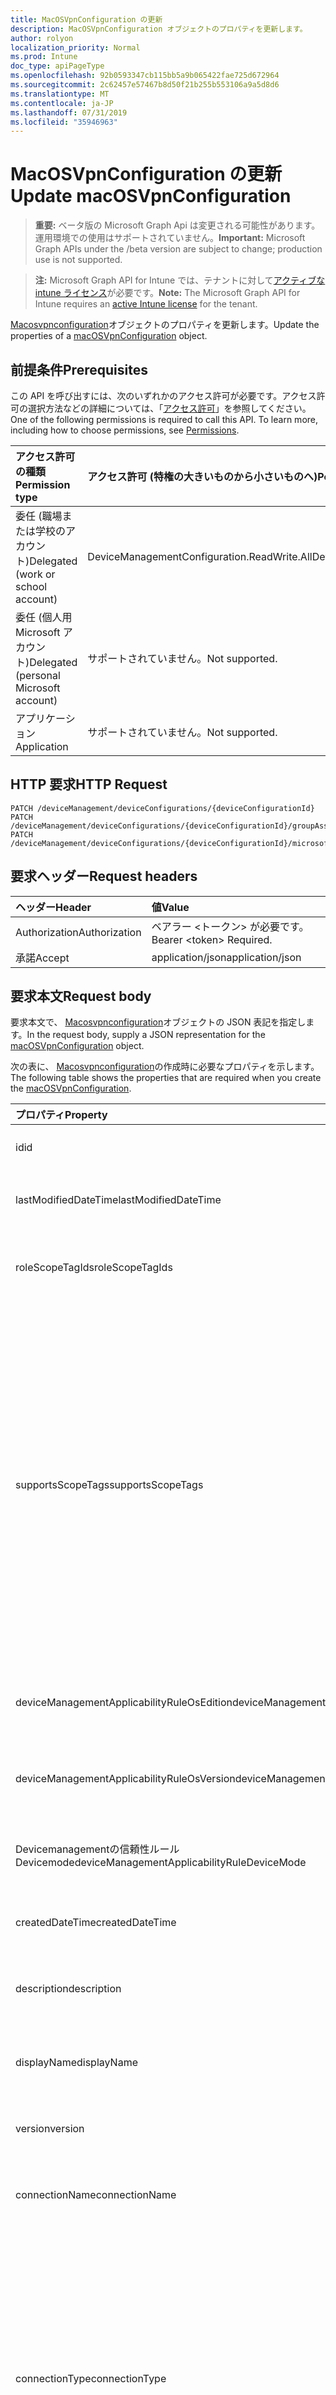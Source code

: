 ```yaml
---
title: MacOSVpnConfiguration の更新
description: MacOSVpnConfiguration オブジェクトのプロパティを更新します。
author: rolyon
localization_priority: Normal
ms.prod: Intune
doc_type: apiPageType
ms.openlocfilehash: 92b0593347cb115bb5a9b065422fae725d672964
ms.sourcegitcommit: 2c62457e57467b8d50f21b255b553106a9a5d8d6
ms.translationtype: MT
ms.contentlocale: ja-JP
ms.lasthandoff: 07/31/2019
ms.locfileid: "35946963"
---
```

# <a name="update-macosvpnconfiguration"></a><span data-ttu-id="48896-103">MacOSVpnConfiguration の更新</span><span class="sxs-lookup"><span data-stu-id="48896-103">Update macOSVpnConfiguration</span></span>

> <span data-ttu-id="48896-104">**重要:** ベータ版の Microsoft Graph Api は変更される可能性があります。運用環境での使用はサポートされていません。</span><span class="sxs-lookup"><span data-stu-id="48896-104">**Important:** Microsoft Graph APIs under the /beta version are subject to change; production use is not supported.</span></span>

> <span data-ttu-id="48896-105">**注:** Microsoft Graph API for Intune では、テナントに対して[アクティブな intune ライセンス](https://go.microsoft.com/fwlink/?linkid=839381)が必要です。</span><span class="sxs-lookup"><span data-stu-id="48896-105">**Note:** The Microsoft Graph API for Intune requires an [active Intune license](https://go.microsoft.com/fwlink/?linkid=839381) for the tenant.</span></span>

<span data-ttu-id="48896-106">[Macosvpnconfiguration](../resources/intune-deviceconfig-macosvpnconfiguration.md)オブジェクトのプロパティを更新します。</span><span class="sxs-lookup"><span data-stu-id="48896-106">Update the properties of a [macOSVpnConfiguration](../resources/intune-deviceconfig-macosvpnconfiguration.md) object.</span></span>

## <a name="prerequisites"></a><span data-ttu-id="48896-107">前提条件</span><span class="sxs-lookup"><span data-stu-id="48896-107">Prerequisites</span></span>
<span data-ttu-id="48896-p101">この API を呼び出すには、次のいずれかのアクセス許可が必要です。アクセス許可の選択方法などの詳細については、「[アクセス許可](/graph/permissions-reference)」を参照してください。</span><span class="sxs-lookup"><span data-stu-id="48896-p101">One of the following permissions is required to call this API. To learn more, including how to choose permissions, see [Permissions](/graph/permissions-reference).</span></span>

|<span data-ttu-id="48896-110">アクセス許可の種類</span><span class="sxs-lookup"><span data-stu-id="48896-110">Permission type</span></span>|<span data-ttu-id="48896-111">アクセス許可 (特権の大きいものから小さいものへ)</span><span class="sxs-lookup"><span data-stu-id="48896-111">Permissions (from most to least privileged)</span></span>|
|:---|:---|
|<span data-ttu-id="48896-112">委任 (職場または学校のアカウント)</span><span class="sxs-lookup"><span data-stu-id="48896-112">Delegated (work or school account)</span></span>|<span data-ttu-id="48896-113">DeviceManagementConfiguration.ReadWrite.All</span><span class="sxs-lookup"><span data-stu-id="48896-113">DeviceManagementConfiguration.ReadWrite.All</span></span>|
|<span data-ttu-id="48896-114">委任 (個人用 Microsoft アカウント)</span><span class="sxs-lookup"><span data-stu-id="48896-114">Delegated (personal Microsoft account)</span></span>|<span data-ttu-id="48896-115">サポートされていません。</span><span class="sxs-lookup"><span data-stu-id="48896-115">Not supported.</span></span>|
|<span data-ttu-id="48896-116">アプリケーション</span><span class="sxs-lookup"><span data-stu-id="48896-116">Application</span></span>|<span data-ttu-id="48896-117">サポートされていません。</span><span class="sxs-lookup"><span data-stu-id="48896-117">Not supported.</span></span>|

## <a name="http-request"></a><span data-ttu-id="48896-118">HTTP 要求</span><span class="sxs-lookup"><span data-stu-id="48896-118">HTTP Request</span></span>
<!-- {
  "blockType": "ignored"
}
-->
``` http
PATCH /deviceManagement/deviceConfigurations/{deviceConfigurationId}
PATCH /deviceManagement/deviceConfigurations/{deviceConfigurationId}/groupAssignments/{deviceConfigurationGroupAssignmentId}/deviceConfiguration
PATCH /deviceManagement/deviceConfigurations/{deviceConfigurationId}/microsoft.graph.windowsDomainJoinConfiguration/networkAccessConfigurations/{deviceConfigurationId}
```

## <a name="request-headers"></a><span data-ttu-id="48896-119">要求ヘッダー</span><span class="sxs-lookup"><span data-stu-id="48896-119">Request headers</span></span>
|<span data-ttu-id="48896-120">ヘッダー</span><span class="sxs-lookup"><span data-stu-id="48896-120">Header</span></span>|<span data-ttu-id="48896-121">値</span><span class="sxs-lookup"><span data-stu-id="48896-121">Value</span></span>|
|:---|:---|
|<span data-ttu-id="48896-122">Authorization</span><span class="sxs-lookup"><span data-stu-id="48896-122">Authorization</span></span>|<span data-ttu-id="48896-123">ベアラー &lt;トークン&gt; が必要です。</span><span class="sxs-lookup"><span data-stu-id="48896-123">Bearer &lt;token&gt; Required.</span></span>|
|<span data-ttu-id="48896-124">承諾</span><span class="sxs-lookup"><span data-stu-id="48896-124">Accept</span></span>|<span data-ttu-id="48896-125">application/json</span><span class="sxs-lookup"><span data-stu-id="48896-125">application/json</span></span>|

## <a name="request-body"></a><span data-ttu-id="48896-126">要求本文</span><span class="sxs-lookup"><span data-stu-id="48896-126">Request body</span></span>
<span data-ttu-id="48896-127">要求本文で、 [Macosvpnconfiguration](../resources/intune-deviceconfig-macosvpnconfiguration.md)オブジェクトの JSON 表記を指定します。</span><span class="sxs-lookup"><span data-stu-id="48896-127">In the request body, supply a JSON representation for the [macOSVpnConfiguration](../resources/intune-deviceconfig-macosvpnconfiguration.md) object.</span></span>

<span data-ttu-id="48896-128">次の表に、 [Macosvpnconfiguration](../resources/intune-deviceconfig-macosvpnconfiguration.md)の作成時に必要なプロパティを示します。</span><span class="sxs-lookup"><span data-stu-id="48896-128">The following table shows the properties that are required when you create the [macOSVpnConfiguration](../resources/intune-deviceconfig-macosvpnconfiguration.md).</span></span>

|<span data-ttu-id="48896-129">プロパティ</span><span class="sxs-lookup"><span data-stu-id="48896-129">Property</span></span>|<span data-ttu-id="48896-130">型</span><span class="sxs-lookup"><span data-stu-id="48896-130">Type</span></span>|<span data-ttu-id="48896-131">説明</span><span class="sxs-lookup"><span data-stu-id="48896-131">Description</span></span>|
|:---|:---|:---|
|<span data-ttu-id="48896-132">id</span><span class="sxs-lookup"><span data-stu-id="48896-132">id</span></span>|<span data-ttu-id="48896-133">文字列</span><span class="sxs-lookup"><span data-stu-id="48896-133">String</span></span>|<span data-ttu-id="48896-134">エンティティのキー。</span><span class="sxs-lookup"><span data-stu-id="48896-134">Key of the entity.</span></span> <span data-ttu-id="48896-135">[deviceConfiguration](../resources/intune-deviceconfig-deviceconfiguration.md) から継承します</span><span class="sxs-lookup"><span data-stu-id="48896-135">Inherited from [deviceConfiguration](../resources/intune-deviceconfig-deviceconfiguration.md)</span></span>|
|<span data-ttu-id="48896-136">lastModifiedDateTime</span><span class="sxs-lookup"><span data-stu-id="48896-136">lastModifiedDateTime</span></span>|<span data-ttu-id="48896-137">DateTimeOffset</span><span class="sxs-lookup"><span data-stu-id="48896-137">DateTimeOffset</span></span>|<span data-ttu-id="48896-138">オブジェクトの最終更新の DateTime。</span><span class="sxs-lookup"><span data-stu-id="48896-138">DateTime the object was last modified.</span></span> <span data-ttu-id="48896-139">[deviceConfiguration](../resources/intune-deviceconfig-deviceconfiguration.md) から継承します</span><span class="sxs-lookup"><span data-stu-id="48896-139">Inherited from [deviceConfiguration](../resources/intune-deviceconfig-deviceconfiguration.md)</span></span>|
|<span data-ttu-id="48896-140">roleScopeTagIds</span><span class="sxs-lookup"><span data-stu-id="48896-140">roleScopeTagIds</span></span>|<span data-ttu-id="48896-141">文字列コレクション</span><span class="sxs-lookup"><span data-stu-id="48896-141">String collection</span></span>|<span data-ttu-id="48896-142">このエンティティインスタンスの範囲タグのリスト。</span><span class="sxs-lookup"><span data-stu-id="48896-142">List of Scope Tags for this Entity instance.</span></span> <span data-ttu-id="48896-143">[deviceConfiguration](../resources/intune-deviceconfig-deviceconfiguration.md) から継承します</span><span class="sxs-lookup"><span data-stu-id="48896-143">Inherited from [deviceConfiguration](../resources/intune-deviceconfig-deviceconfiguration.md)</span></span>|
|<span data-ttu-id="48896-144">supportsScopeTags</span><span class="sxs-lookup"><span data-stu-id="48896-144">supportsScopeTags</span></span>|<span data-ttu-id="48896-145">Boolean</span><span class="sxs-lookup"><span data-stu-id="48896-145">Boolean</span></span>|<span data-ttu-id="48896-146">基になるデバイス構成がスコープタグの割り当てをサポートしているかどうかを示します。</span><span class="sxs-lookup"><span data-stu-id="48896-146">Indicates whether or not the underlying Device Configuration supports the assignment of scope tags.</span></span> <span data-ttu-id="48896-147">この値が false である場合、ScopeTags プロパティへの割り当ては許可されません。エンティティは、スコープを持つユーザーには表示されません。</span><span class="sxs-lookup"><span data-stu-id="48896-147">Assigning to the ScopeTags property is not allowed when this value is false and entities will not be visible to scoped users.</span></span> <span data-ttu-id="48896-148">これは Silverlight で作成された従来のポリシーに対して実行され、Azure ポータルでポリシーを削除して再作成することによって解決できます。</span><span class="sxs-lookup"><span data-stu-id="48896-148">This occurs for Legacy policies created in Silverlight and can be resolved by deleting and recreating the policy in the Azure Portal.</span></span> <span data-ttu-id="48896-149">このプロパティに値を設定するには、 SetExtrusionDirection メソッドを適用します。</span><span class="sxs-lookup"><span data-stu-id="48896-149">This property is read-only.</span></span> <span data-ttu-id="48896-150">[deviceConfiguration](../resources/intune-deviceconfig-deviceconfiguration.md) から継承します</span><span class="sxs-lookup"><span data-stu-id="48896-150">Inherited from [deviceConfiguration](../resources/intune-deviceconfig-deviceconfiguration.md)</span></span>|
|<span data-ttu-id="48896-151">deviceManagementApplicabilityRuleOsEdition</span><span class="sxs-lookup"><span data-stu-id="48896-151">deviceManagementApplicabilityRuleOsEdition</span></span>|[<span data-ttu-id="48896-152">deviceManagementApplicabilityRuleOsEdition</span><span class="sxs-lookup"><span data-stu-id="48896-152">deviceManagementApplicabilityRuleOsEdition</span></span>](../resources/intune-deviceconfig-devicemanagementapplicabilityruleosedition.md)|<span data-ttu-id="48896-153">このポリシーの OS エディションの適用。</span><span class="sxs-lookup"><span data-stu-id="48896-153">The OS edition applicability for this Policy.</span></span> <span data-ttu-id="48896-154">[deviceConfiguration](../resources/intune-deviceconfig-deviceconfiguration.md) から継承します</span><span class="sxs-lookup"><span data-stu-id="48896-154">Inherited from [deviceConfiguration](../resources/intune-deviceconfig-deviceconfiguration.md)</span></span>|
|<span data-ttu-id="48896-155">deviceManagementApplicabilityRuleOsVersion</span><span class="sxs-lookup"><span data-stu-id="48896-155">deviceManagementApplicabilityRuleOsVersion</span></span>|[<span data-ttu-id="48896-156">deviceManagementApplicabilityRuleOsVersion</span><span class="sxs-lookup"><span data-stu-id="48896-156">deviceManagementApplicabilityRuleOsVersion</span></span>](../resources/intune-deviceconfig-devicemanagementapplicabilityruleosversion.md)|<span data-ttu-id="48896-157">このポリシーの OS バージョン適用ルール。</span><span class="sxs-lookup"><span data-stu-id="48896-157">The OS version applicability rule for this Policy.</span></span> <span data-ttu-id="48896-158">[deviceConfiguration](../resources/intune-deviceconfig-deviceconfiguration.md) から継承します</span><span class="sxs-lookup"><span data-stu-id="48896-158">Inherited from [deviceConfiguration](../resources/intune-deviceconfig-deviceconfiguration.md)</span></span>|
|<span data-ttu-id="48896-159">Devicemanagementの信頼性ルール Devicemode</span><span class="sxs-lookup"><span data-stu-id="48896-159">deviceManagementApplicabilityRuleDeviceMode</span></span>|[<span data-ttu-id="48896-160">Devicemanagementの信頼性ルール Devicemode</span><span class="sxs-lookup"><span data-stu-id="48896-160">deviceManagementApplicabilityRuleDeviceMode</span></span>](../resources/intune-deviceconfig-devicemanagementapplicabilityruledevicemode.md)|<span data-ttu-id="48896-161">このポリシーのデバイスモード適用ルール。</span><span class="sxs-lookup"><span data-stu-id="48896-161">The device mode applicability rule for this Policy.</span></span> <span data-ttu-id="48896-162">[deviceConfiguration](../resources/intune-deviceconfig-deviceconfiguration.md) から継承します</span><span class="sxs-lookup"><span data-stu-id="48896-162">Inherited from [deviceConfiguration](../resources/intune-deviceconfig-deviceconfiguration.md)</span></span>|
|<span data-ttu-id="48896-163">createdDateTime</span><span class="sxs-lookup"><span data-stu-id="48896-163">createdDateTime</span></span>|<span data-ttu-id="48896-164">DateTimeOffset</span><span class="sxs-lookup"><span data-stu-id="48896-164">DateTimeOffset</span></span>|<span data-ttu-id="48896-165">オブジェクトが作成された DateTime。</span><span class="sxs-lookup"><span data-stu-id="48896-165">DateTime the object was created.</span></span> <span data-ttu-id="48896-166">[deviceConfiguration](../resources/intune-deviceconfig-deviceconfiguration.md) から継承します</span><span class="sxs-lookup"><span data-stu-id="48896-166">Inherited from [deviceConfiguration](../resources/intune-deviceconfig-deviceconfiguration.md)</span></span>|
|<span data-ttu-id="48896-167">description</span><span class="sxs-lookup"><span data-stu-id="48896-167">description</span></span>|<span data-ttu-id="48896-168">String</span><span class="sxs-lookup"><span data-stu-id="48896-168">String</span></span>|<span data-ttu-id="48896-169">管理者が指定した、デバイス構成についての説明。</span><span class="sxs-lookup"><span data-stu-id="48896-169">Admin provided description of the Device Configuration.</span></span> <span data-ttu-id="48896-170">[deviceConfiguration](../resources/intune-deviceconfig-deviceconfiguration.md) から継承します</span><span class="sxs-lookup"><span data-stu-id="48896-170">Inherited from [deviceConfiguration](../resources/intune-deviceconfig-deviceconfiguration.md)</span></span>|
|<span data-ttu-id="48896-171">displayName</span><span class="sxs-lookup"><span data-stu-id="48896-171">displayName</span></span>|<span data-ttu-id="48896-172">String</span><span class="sxs-lookup"><span data-stu-id="48896-172">String</span></span>|<span data-ttu-id="48896-173">管理者が指定した、デバイス構成の名前。</span><span class="sxs-lookup"><span data-stu-id="48896-173">Admin provided name of the device configuration.</span></span> <span data-ttu-id="48896-174">[deviceConfiguration](../resources/intune-deviceconfig-deviceconfiguration.md) から継承します</span><span class="sxs-lookup"><span data-stu-id="48896-174">Inherited from [deviceConfiguration](../resources/intune-deviceconfig-deviceconfiguration.md)</span></span>|
|<span data-ttu-id="48896-175">version</span><span class="sxs-lookup"><span data-stu-id="48896-175">version</span></span>|<span data-ttu-id="48896-176">Int32</span><span class="sxs-lookup"><span data-stu-id="48896-176">Int32</span></span>|<span data-ttu-id="48896-177">デバイス構成のバージョン。</span><span class="sxs-lookup"><span data-stu-id="48896-177">Version of the device configuration.</span></span> <span data-ttu-id="48896-178">[deviceConfiguration](../resources/intune-deviceconfig-deviceconfiguration.md) から継承します</span><span class="sxs-lookup"><span data-stu-id="48896-178">Inherited from [deviceConfiguration](../resources/intune-deviceconfig-deviceconfiguration.md)</span></span>|
|<span data-ttu-id="48896-179">connectionName</span><span class="sxs-lookup"><span data-stu-id="48896-179">connectionName</span></span>|<span data-ttu-id="48896-180">String</span><span class="sxs-lookup"><span data-stu-id="48896-180">String</span></span>|<span data-ttu-id="48896-181">ユーザーに表示される接続名。</span><span class="sxs-lookup"><span data-stu-id="48896-181">Connection name displayed to the user.</span></span> <span data-ttu-id="48896-182">[りんご Evpnconfiguration](../resources/intune-deviceconfig-applevpnconfiguration.md)からの継承</span><span class="sxs-lookup"><span data-stu-id="48896-182">Inherited from [appleVpnConfiguration](../resources/intune-deviceconfig-applevpnconfiguration.md)</span></span>|
|<span data-ttu-id="48896-183">connectionType</span><span class="sxs-lookup"><span data-stu-id="48896-183">connectionType</span></span>|[<span data-ttu-id="48896-184">appleVpnConnectionType</span><span class="sxs-lookup"><span data-stu-id="48896-184">appleVpnConnectionType</span></span>](../resources/intune-deviceconfig-applevpnconnectiontype.md)|<span data-ttu-id="48896-185">接続の種類。</span><span class="sxs-lookup"><span data-stu-id="48896-185">Connection type.</span></span> <span data-ttu-id="48896-186">[[りんご Evpnconfiguration](../resources/intune-deviceconfig-applevpnconfiguration.md)から継承します。</span><span class="sxs-lookup"><span data-stu-id="48896-186">Inherited from [appleVpnConfiguration](../resources/intune-deviceconfig-applevpnconfiguration.md).</span></span> <span data-ttu-id="48896-187">可能な値は`ciscoAnyConnect`、 `pulseSecure`、 `f5EdgeClient` `dellSonicWallMobileConnect` `checkPointCapsuleVpn` `customVpn` `ciscoIPSec` `citrix` `ciscoAnyConnectV2` `ikEv2`、、 `paloAltoGlobalProtect`、、、、、、、、、、、、です。 `zscalerPrivateAccess` `f5Access2018` `citrixSso` `paloAltoGlobalProtectV2`</span><span class="sxs-lookup"><span data-stu-id="48896-187">Possible values are: `ciscoAnyConnect`, `pulseSecure`, `f5EdgeClient`, `dellSonicWallMobileConnect`, `checkPointCapsuleVpn`, `customVpn`, `ciscoIPSec`, `citrix`, `ciscoAnyConnectV2`, `paloAltoGlobalProtect`, `zscalerPrivateAccess`, `f5Access2018`, `citrixSso`, `paloAltoGlobalProtectV2`, `ikEv2`.</span></span>|
|<span data-ttu-id="48896-188">loginGroupOrDomain</span><span class="sxs-lookup"><span data-stu-id="48896-188">loginGroupOrDomain</span></span>|<span data-ttu-id="48896-189">String</span><span class="sxs-lookup"><span data-stu-id="48896-189">String</span></span>|<span data-ttu-id="48896-190">接続の種類が Dell SonicWALL Mobile Connection に設定されている場合のログイングループまたはドメイン。</span><span class="sxs-lookup"><span data-stu-id="48896-190">Login group or domain when connection type is set to Dell SonicWALL Mobile Connection.</span></span> <span data-ttu-id="48896-191">[りんご Evpnconfiguration](../resources/intune-deviceconfig-applevpnconfiguration.md)からの継承</span><span class="sxs-lookup"><span data-stu-id="48896-191">Inherited from [appleVpnConfiguration](../resources/intune-deviceconfig-applevpnconfiguration.md)</span></span>|
|<span data-ttu-id="48896-192">role</span><span class="sxs-lookup"><span data-stu-id="48896-192">role</span></span>|<span data-ttu-id="48896-193">String</span><span class="sxs-lookup"><span data-stu-id="48896-193">String</span></span>|<span data-ttu-id="48896-194">接続の種類がパルス Secure に設定されている場合の役割。</span><span class="sxs-lookup"><span data-stu-id="48896-194">Role when connection type is set to Pulse Secure.</span></span> <span data-ttu-id="48896-195">[りんご Evpnconfiguration](../resources/intune-deviceconfig-applevpnconfiguration.md)からの継承</span><span class="sxs-lookup"><span data-stu-id="48896-195">Inherited from [appleVpnConfiguration](../resources/intune-deviceconfig-applevpnconfiguration.md)</span></span>|
|<span data-ttu-id="48896-196">領域</span><span class="sxs-lookup"><span data-stu-id="48896-196">realm</span></span>|<span data-ttu-id="48896-197">String</span><span class="sxs-lookup"><span data-stu-id="48896-197">String</span></span>|<span data-ttu-id="48896-198">接続の種類がパルス Secure に設定されている場合の領域。</span><span class="sxs-lookup"><span data-stu-id="48896-198">Realm when connection type is set to Pulse Secure.</span></span> <span data-ttu-id="48896-199">[りんご Evpnconfiguration](../resources/intune-deviceconfig-applevpnconfiguration.md)からの継承</span><span class="sxs-lookup"><span data-stu-id="48896-199">Inherited from [appleVpnConfiguration](../resources/intune-deviceconfig-applevpnconfiguration.md)</span></span>|
|<span data-ttu-id="48896-200">server</span><span class="sxs-lookup"><span data-stu-id="48896-200">server</span></span>|[<span data-ttu-id="48896-201">vpnServer</span><span class="sxs-lookup"><span data-stu-id="48896-201">vpnServer</span></span>](../resources/intune-deviceconfig-vpnserver.md)|<span data-ttu-id="48896-202">ネットワーク上の VPN サーバー。</span><span class="sxs-lookup"><span data-stu-id="48896-202">VPN Server on the network.</span></span> <span data-ttu-id="48896-203">エンドユーザーがこのネットワークの場所にアクセスできることを確認します。</span><span class="sxs-lookup"><span data-stu-id="48896-203">Make sure end users can access this network location.</span></span> <span data-ttu-id="48896-204">[りんご Evpnconfiguration](../resources/intune-deviceconfig-applevpnconfiguration.md)からの継承</span><span class="sxs-lookup"><span data-stu-id="48896-204">Inherited from [appleVpnConfiguration](../resources/intune-deviceconfig-applevpnconfiguration.md)</span></span>|
|<span data-ttu-id="48896-205">識別子</span><span class="sxs-lookup"><span data-stu-id="48896-205">identifier</span></span>|<span data-ttu-id="48896-206">String</span><span class="sxs-lookup"><span data-stu-id="48896-206">String</span></span>|<span data-ttu-id="48896-207">接続の種類がカスタム VPN に設定されている場合に、VPN ベンダーによって提供される識別子。</span><span class="sxs-lookup"><span data-stu-id="48896-207">Identifier provided by VPN vendor when connection type is set to Custom VPN.</span></span> <span data-ttu-id="48896-208">例: Cisco AnyConnect は、[りんご Evpnconfiguration](../resources/intune-deviceconfig-applevpnconfiguration.md)から継承したフォームの識別子を使用しています。</span><span class="sxs-lookup"><span data-stu-id="48896-208">For example: Cisco AnyConnect uses an identifier of the form com.cisco.anyconnect.applevpn.plugin Inherited from [appleVpnConfiguration](../resources/intune-deviceconfig-applevpnconfiguration.md)</span></span>|
|<span data-ttu-id="48896-209">customData</span><span class="sxs-lookup"><span data-stu-id="48896-209">customData</span></span>|<span data-ttu-id="48896-210">[keyvalue](../resources/intune-deviceconfig-keyvalue.md) コレクション</span><span class="sxs-lookup"><span data-stu-id="48896-210">[keyValue](../resources/intune-deviceconfig-keyvalue.md) collection</span></span>|<span data-ttu-id="48896-211">カスタムデータ接続の種類がカスタム VPN に設定されている場合。</span><span class="sxs-lookup"><span data-stu-id="48896-211">Custom data when connection type is set to Custom VPN.</span></span> <span data-ttu-id="48896-212">このフィールドを使用して、Intune によってサポートされていないが、VPN ソリューションで利用可能な機能を有効にします。</span><span class="sxs-lookup"><span data-stu-id="48896-212">Use this field to enable functionality not supported by Intune, but available in your VPN solution.</span></span> <span data-ttu-id="48896-213">これらのキーと値のペアを追加する方法については、VPN ベンダーに問い合わせてください。</span><span class="sxs-lookup"><span data-stu-id="48896-213">Contact your VPN vendor to learn how to add these key/value pairs.</span></span> <span data-ttu-id="48896-214">このコレクションには、最大25個の要素を含めることができます。</span><span class="sxs-lookup"><span data-stu-id="48896-214">This collection can contain a maximum of 25 elements.</span></span> <span data-ttu-id="48896-215">[りんご Evpnconfiguration](../resources/intune-deviceconfig-applevpnconfiguration.md)からの継承</span><span class="sxs-lookup"><span data-stu-id="48896-215">Inherited from [appleVpnConfiguration](../resources/intune-deviceconfig-applevpnconfiguration.md)</span></span>|
|<span data-ttu-id="48896-216">customKeyValueData</span><span class="sxs-lookup"><span data-stu-id="48896-216">customKeyValueData</span></span>|<span data-ttu-id="48896-217">[keyValuePair](../resources/intune-shared-keyvaluepair.md) コレクション</span><span class="sxs-lookup"><span data-stu-id="48896-217">[keyValuePair](../resources/intune-shared-keyvaluepair.md) collection</span></span>|<span data-ttu-id="48896-218">カスタムデータ接続の種類がカスタム VPN に設定されている場合。</span><span class="sxs-lookup"><span data-stu-id="48896-218">Custom data when connection type is set to Custom VPN.</span></span> <span data-ttu-id="48896-219">このフィールドを使用して、Intune によってサポートされていないが、VPN ソリューションで利用可能な機能を有効にします。</span><span class="sxs-lookup"><span data-stu-id="48896-219">Use this field to enable functionality not supported by Intune, but available in your VPN solution.</span></span> <span data-ttu-id="48896-220">これらのキーと値のペアを追加する方法については、VPN ベンダーに問い合わせてください。</span><span class="sxs-lookup"><span data-stu-id="48896-220">Contact your VPN vendor to learn how to add these key/value pairs.</span></span> <span data-ttu-id="48896-221">このコレクションには、最大25個の要素を含めることができます。</span><span class="sxs-lookup"><span data-stu-id="48896-221">This collection can contain a maximum of 25 elements.</span></span> <span data-ttu-id="48896-222">[りんご Evpnconfiguration](../resources/intune-deviceconfig-applevpnconfiguration.md)からの継承</span><span class="sxs-lookup"><span data-stu-id="48896-222">Inherited from [appleVpnConfiguration](../resources/intune-deviceconfig-applevpnconfiguration.md)</span></span>|
|<span data-ttu-id="48896-223">enableSplitTunneling</span><span class="sxs-lookup"><span data-stu-id="48896-223">enableSplitTunneling</span></span>|<span data-ttu-id="48896-224">Boolean</span><span class="sxs-lookup"><span data-stu-id="48896-224">Boolean</span></span>|<span data-ttu-id="48896-225">すべてのネットワークトラフィックを VPN 経由で送信します。</span><span class="sxs-lookup"><span data-stu-id="48896-225">Send all network traffic through VPN.</span></span> <span data-ttu-id="48896-226">[りんご Evpnconfiguration](../resources/intune-deviceconfig-applevpnconfiguration.md)からの継承</span><span class="sxs-lookup"><span data-stu-id="48896-226">Inherited from [appleVpnConfiguration](../resources/intune-deviceconfig-applevpnconfiguration.md)</span></span>|
|<span data-ttu-id="48896-227">authenticationMethod</span><span class="sxs-lookup"><span data-stu-id="48896-227">authenticationMethod</span></span>|[<span data-ttu-id="48896-228">vpnAuthenticationMethod</span><span class="sxs-lookup"><span data-stu-id="48896-228">vpnAuthenticationMethod</span></span>](../resources/intune-deviceconfig-vpnauthenticationmethod.md)|<span data-ttu-id="48896-229">この VPN 接続の認証方法。</span><span class="sxs-lookup"><span data-stu-id="48896-229">Authentication method for this VPN connection.</span></span> <span data-ttu-id="48896-230">[[りんご Evpnconfiguration](../resources/intune-deviceconfig-applevpnconfiguration.md)から継承します。</span><span class="sxs-lookup"><span data-stu-id="48896-230">Inherited from [appleVpnConfiguration](../resources/intune-deviceconfig-applevpnconfiguration.md).</span></span> <span data-ttu-id="48896-231">使用可能な値は、`certificate`、`usernameAndPassword`、`sharedSecret`、`derivedCredential` です。</span><span class="sxs-lookup"><span data-stu-id="48896-231">Possible values are: `certificate`, `usernameAndPassword`, `sharedSecret`, `derivedCredential`.</span></span>|
|<span data-ttu-id="48896-232">enablePerApp</span><span class="sxs-lookup"><span data-stu-id="48896-232">enablePerApp</span></span>|<span data-ttu-id="48896-233">Boolean</span><span class="sxs-lookup"><span data-stu-id="48896-233">Boolean</span></span>|<span data-ttu-id="48896-234">この値を true に設定すると、エンドユーザーの iOS デバイス上でこの VPN 接続をトリガーできるアプリに後で関連付けることができるアプリごとの VPN ペイロードが作成されます。</span><span class="sxs-lookup"><span data-stu-id="48896-234">Setting this to true creates Per-App VPN payload which can later be associated with Apps that can trigger this VPN conneciton on the end user's iOS device.</span></span> <span data-ttu-id="48896-235">[りんご Evpnconfiguration](../resources/intune-deviceconfig-applevpnconfiguration.md)からの継承</span><span class="sxs-lookup"><span data-stu-id="48896-235">Inherited from [appleVpnConfiguration](../resources/intune-deviceconfig-applevpnconfiguration.md)</span></span>|
|<span data-ttu-id="48896-236">Saf Aridomains</span><span class="sxs-lookup"><span data-stu-id="48896-236">safariDomains</span></span>|<span data-ttu-id="48896-237">文字列コレクション</span><span class="sxs-lookup"><span data-stu-id="48896-237">String collection</span></span>|<span data-ttu-id="48896-238">この VPN がアプリごとの設定が有効になっている場合の Safari ドメイン</span><span class="sxs-lookup"><span data-stu-id="48896-238">Safari domains when this VPN per App setting is enabled.</span></span> <span data-ttu-id="48896-239">この VPN に関連付けられているアプリに加えて、ここで指定した Safari ドメインもこの VPN 接続をトリガーすることができます。</span><span class="sxs-lookup"><span data-stu-id="48896-239">In addition to the apps associated with this VPN, Safari domains specified here will also be able to trigger this VPN connection.</span></span> <span data-ttu-id="48896-240">[りんご Evpnconfiguration](../resources/intune-deviceconfig-applevpnconfiguration.md)からの継承</span><span class="sxs-lookup"><span data-stu-id="48896-240">Inherited from [appleVpnConfiguration](../resources/intune-deviceconfig-applevpnconfiguration.md)</span></span>|
|<span data-ttu-id="48896-241">onDemandRules</span><span class="sxs-lookup"><span data-stu-id="48896-241">onDemandRules</span></span>|<span data-ttu-id="48896-242">[vpnOnDemandRule](../resources/intune-deviceconfig-vpnondemandrule.md)コレクション</span><span class="sxs-lookup"><span data-stu-id="48896-242">[vpnOnDemandRule](../resources/intune-deviceconfig-vpnondemandrule.md) collection</span></span>|<span data-ttu-id="48896-243">オンデマンドルール。</span><span class="sxs-lookup"><span data-stu-id="48896-243">On-Demand Rules.</span></span> <span data-ttu-id="48896-244">このコレクションには、最大で 500 個の要素を含めることができます。</span><span class="sxs-lookup"><span data-stu-id="48896-244">This collection can contain a maximum of 500 elements.</span></span> <span data-ttu-id="48896-245">[りんご Evpnconfiguration](../resources/intune-deviceconfig-applevpnconfiguration.md)からの継承</span><span class="sxs-lookup"><span data-stu-id="48896-245">Inherited from [appleVpnConfiguration](../resources/intune-deviceconfig-applevpnconfiguration.md)</span></span>|
|<span data-ttu-id="48896-246">proxyServer</span><span class="sxs-lookup"><span data-stu-id="48896-246">proxyServer</span></span>|[<span data-ttu-id="48896-247">vpnProxyServer</span><span class="sxs-lookup"><span data-stu-id="48896-247">vpnProxyServer</span></span>](../resources/intune-deviceconfig-vpnproxyserver.md)|<span data-ttu-id="48896-248">プロキシサーバー。</span><span class="sxs-lookup"><span data-stu-id="48896-248">Proxy Server.</span></span> <span data-ttu-id="48896-249">[りんご Evpnconfiguration](../resources/intune-deviceconfig-applevpnconfiguration.md)からの継承</span><span class="sxs-lookup"><span data-stu-id="48896-249">Inherited from [appleVpnConfiguration](../resources/intune-deviceconfig-applevpnconfiguration.md)</span></span>|
|<span data-ttu-id="48896-250">optInToDeviceIdSharing</span><span class="sxs-lookup"><span data-stu-id="48896-250">optInToDeviceIdSharing</span></span>|<span data-ttu-id="48896-251">Boolean</span><span class="sxs-lookup"><span data-stu-id="48896-251">Boolean</span></span>|<span data-ttu-id="48896-252">ネットワークアクセス制御の検証時に使用するために、デバイスの Id をサードパーティの vpn クライアントに共有するオプトイン。</span><span class="sxs-lookup"><span data-stu-id="48896-252">Opt-In to sharing the device's Id to third-party vpn clients for use during network access control validation.</span></span> <span data-ttu-id="48896-253">[りんご Evpnconfiguration](../resources/intune-deviceconfig-applevpnconfiguration.md)からの継承</span><span class="sxs-lookup"><span data-stu-id="48896-253">Inherited from [appleVpnConfiguration](../resources/intune-deviceconfig-applevpnconfiguration.md)</span></span>|



## <a name="response"></a><span data-ttu-id="48896-254">応答</span><span class="sxs-lookup"><span data-stu-id="48896-254">Response</span></span>
<span data-ttu-id="48896-255">成功した場合、このメソッド`200 OK`は応答コードと、応答本文で更新された[Macosvpnconfiguration](../resources/intune-deviceconfig-macosvpnconfiguration.md)オブジェクトを返します。</span><span class="sxs-lookup"><span data-stu-id="48896-255">If successful, this method returns a `200 OK` response code and an updated [macOSVpnConfiguration](../resources/intune-deviceconfig-macosvpnconfiguration.md) object in the response body.</span></span>

## <a name="example"></a><span data-ttu-id="48896-256">例</span><span class="sxs-lookup"><span data-stu-id="48896-256">Example</span></span>

### <a name="request"></a><span data-ttu-id="48896-257">要求</span><span class="sxs-lookup"><span data-stu-id="48896-257">Request</span></span>
<span data-ttu-id="48896-258">以下は、要求の例です。</span><span class="sxs-lookup"><span data-stu-id="48896-258">Here is an example of the request.</span></span>
``` http
PATCH https://graph.microsoft.com/beta/deviceManagement/deviceConfigurations/{deviceConfigurationId}
Content-type: application/json
Content-length: 2630

{
  "@odata.type": "#microsoft.graph.macOSVpnConfiguration",
  "roleScopeTagIds": [
    "Role Scope Tag Ids value"
  ],
  "supportsScopeTags": true,
  "deviceManagementApplicabilityRuleOsEdition": {
    "@odata.type": "microsoft.graph.deviceManagementApplicabilityRuleOsEdition",
    "osEditionTypes": [
      "windows10EnterpriseN"
    ],
    "name": "Name value",
    "ruleType": "exclude"
  },
  "deviceManagementApplicabilityRuleOsVersion": {
    "@odata.type": "microsoft.graph.deviceManagementApplicabilityRuleOsVersion",
    "minOSVersion": "Min OSVersion value",
    "maxOSVersion": "Max OSVersion value",
    "name": "Name value",
    "ruleType": "exclude"
  },
  "deviceManagementApplicabilityRuleDeviceMode": {
    "@odata.type": "microsoft.graph.deviceManagementApplicabilityRuleDeviceMode",
    "deviceMode": "sModeConfiguration",
    "name": "Name value",
    "ruleType": "exclude"
  },
  "description": "Description value",
  "displayName": "Display Name value",
  "version": 7,
  "connectionName": "Connection Name value",
  "connectionType": "pulseSecure",
  "loginGroupOrDomain": "Login Group Or Domain value",
  "role": "Role value",
  "realm": "Realm value",
  "server": {
    "@odata.type": "microsoft.graph.vpnServer",
    "description": "Description value",
    "address": "Address value",
    "isDefaultServer": true
  },
  "identifier": "Identifier value",
  "customData": [
    {
      "@odata.type": "microsoft.graph.keyValue",
      "key": "Key value",
      "value": "Value value"
    }
  ],
  "customKeyValueData": [
    {
      "@odata.type": "microsoft.graph.keyValuePair",
      "name": "Name value",
      "value": "Value value"
    }
  ],
  "enableSplitTunneling": true,
  "authenticationMethod": "usernameAndPassword",
  "enablePerApp": true,
  "safariDomains": [
    "Safari Domains value"
  ],
  "onDemandRules": [
    {
      "@odata.type": "microsoft.graph.vpnOnDemandRule",
      "ssids": [
        "Ssids value"
      ],
      "dnsSearchDomains": [
        "Dns Search Domains value"
      ],
      "probeUrl": "https://example.com/probeUrl/",
      "action": "evaluateConnection",
      "domainAction": "neverConnect",
      "domains": [
        "Domains value"
      ],
      "probeRequiredUrl": "https://example.com/probeRequiredUrl/"
    }
  ],
  "proxyServer": {
    "@odata.type": "microsoft.graph.vpnProxyServer",
    "automaticConfigurationScriptUrl": "https://example.com/automaticConfigurationScriptUrl/",
    "address": "Address value",
    "port": 4
  },
  "optInToDeviceIdSharing": true
}
```

### <a name="response"></a><span data-ttu-id="48896-259">応答</span><span class="sxs-lookup"><span data-stu-id="48896-259">Response</span></span>
<span data-ttu-id="48896-p129">以下は、応答の例です。注:簡潔にするために、ここに示す応答オブジェクトは切り詰められている場合があります。すべてのプロパティは実際の呼び出しから返されます。</span><span class="sxs-lookup"><span data-stu-id="48896-p129">Here is an example of the response. Note: The response object shown here may be truncated for brevity. All of the properties will be returned from an actual call.</span></span>
``` http
HTTP/1.1 200 OK
Content-Type: application/json
Content-Length: 2802

{
  "@odata.type": "#microsoft.graph.macOSVpnConfiguration",
  "id": "8ce00178-0178-8ce0-7801-e08c7801e08c",
  "lastModifiedDateTime": "2017-01-01T00:00:35.1329464-08:00",
  "roleScopeTagIds": [
    "Role Scope Tag Ids value"
  ],
  "supportsScopeTags": true,
  "deviceManagementApplicabilityRuleOsEdition": {
    "@odata.type": "microsoft.graph.deviceManagementApplicabilityRuleOsEdition",
    "osEditionTypes": [
      "windows10EnterpriseN"
    ],
    "name": "Name value",
    "ruleType": "exclude"
  },
  "deviceManagementApplicabilityRuleOsVersion": {
    "@odata.type": "microsoft.graph.deviceManagementApplicabilityRuleOsVersion",
    "minOSVersion": "Min OSVersion value",
    "maxOSVersion": "Max OSVersion value",
    "name": "Name value",
    "ruleType": "exclude"
  },
  "deviceManagementApplicabilityRuleDeviceMode": {
    "@odata.type": "microsoft.graph.deviceManagementApplicabilityRuleDeviceMode",
    "deviceMode": "sModeConfiguration",
    "name": "Name value",
    "ruleType": "exclude"
  },
  "createdDateTime": "2017-01-01T00:02:43.5775965-08:00",
  "description": "Description value",
  "displayName": "Display Name value",
  "version": 7,
  "connectionName": "Connection Name value",
  "connectionType": "pulseSecure",
  "loginGroupOrDomain": "Login Group Or Domain value",
  "role": "Role value",
  "realm": "Realm value",
  "server": {
    "@odata.type": "microsoft.graph.vpnServer",
    "description": "Description value",
    "address": "Address value",
    "isDefaultServer": true
  },
  "identifier": "Identifier value",
  "customData": [
    {
      "@odata.type": "microsoft.graph.keyValue",
      "key": "Key value",
      "value": "Value value"
    }
  ],
  "customKeyValueData": [
    {
      "@odata.type": "microsoft.graph.keyValuePair",
      "name": "Name value",
      "value": "Value value"
    }
  ],
  "enableSplitTunneling": true,
  "authenticationMethod": "usernameAndPassword",
  "enablePerApp": true,
  "safariDomains": [
    "Safari Domains value"
  ],
  "onDemandRules": [
    {
      "@odata.type": "microsoft.graph.vpnOnDemandRule",
      "ssids": [
        "Ssids value"
      ],
      "dnsSearchDomains": [
        "Dns Search Domains value"
      ],
      "probeUrl": "https://example.com/probeUrl/",
      "action": "evaluateConnection",
      "domainAction": "neverConnect",
      "domains": [
        "Domains value"
      ],
      "probeRequiredUrl": "https://example.com/probeRequiredUrl/"
    }
  ],
  "proxyServer": {
    "@odata.type": "microsoft.graph.vpnProxyServer",
    "automaticConfigurationScriptUrl": "https://example.com/automaticConfigurationScriptUrl/",
    "address": "Address value",
    "port": 4
  },
  "optInToDeviceIdSharing": true
}
```





